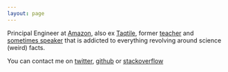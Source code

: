 ```yaml
---
layout: page
---
```


Principal Engineer at [Amazon](https://amazon.com), also ex [Taqtile](https://taqtile.com.br), former [teacher](https://br.linkedin.com/in/felipesabinosilva) and [sometimes speaker](https://www.slideshare.net/felipesabinos/) that is addicted to everything revolving around science (weird) facts.

You can contact me on [twitter](https://twitter.com/felipesabino), [github](https://github.com/felipesabino) or [stackoverflow](https://stackoverflow.com/users/429521/felipe-sabino)
